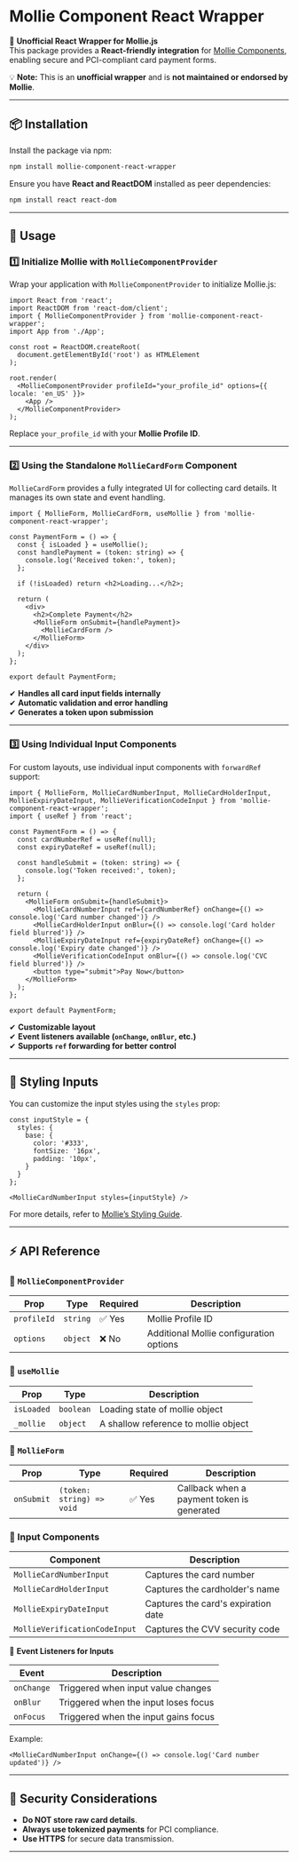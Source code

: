 # Mollie Component React Wrapper

🚀 **Unofficial React Wrapper for Mollie.js**\
This package provides a **React-friendly integration** for [Mollie Components](https://docs.mollie.com/docs/mollie-components), enabling secure and PCI-compliant card payment forms.

💡 **Note:** This is an **unofficial wrapper** and is **not maintained or endorsed by Mollie**.

---

## 📦 Installation

Install the package via npm:

```sh
npm install mollie-component-react-wrapper
```

Ensure you have **React and ReactDOM** installed as peer dependencies:

```sh
npm install react react-dom
```

---

## 🚀 Usage

### **1️⃣ Initialize Mollie with `MollieComponentProvider`**

Wrap your application with `MollieComponentProvider` to initialize Mollie.js:

```tsx
import React from 'react';
import ReactDOM from 'react-dom/client';
import { MollieComponentProvider } from 'mollie-component-react-wrapper';
import App from './App';

const root = ReactDOM.createRoot(
  document.getElementById('root') as HTMLElement
);

root.render(
  <MollieComponentProvider profileId="your_profile_id" options={{ locale: 'en_US' }}>
    <App />
  </MollieComponentProvider>
);
```

Replace `your_profile_id` with your **Mollie Profile ID**.

---

### **2️⃣ Using the Standalone `MollieCardForm` Component**

`MollieCardForm` provides a fully integrated UI for collecting card details. It manages its own state and event handling.

```tsx
import { MollieForm, MollieCardForm, useMollie } from 'mollie-component-react-wrapper';

const PaymentForm = () => {
  const { isLoaded } = useMollie();
  const handlePayment = (token: string) => {
    console.log('Received token:', token);
  };

  if (!isLoaded) return <h2>Loading...</h2>;

  return (
    <div>
      <h2>Complete Payment</h2>
      <MollieForm onSubmit={handlePayment}>
        <MollieCardForm />
      </MollieForm>
    </div>
  );
};

export default PaymentForm;
```

✔ **Handles all card input fields internally**\
✔ **Automatic validation and error handling**\
✔ **Generates a token upon submission**

---

### **3️⃣ Using Individual Input Components**

For custom layouts, use individual input components with `forwardRef` support:

```tsx
import { MollieForm, MollieCardNumberInput, MollieCardHolderInput, MollieExpiryDateInput, MollieVerificationCodeInput } from 'mollie-component-react-wrapper';
import { useRef } from 'react';

const PaymentForm = () => {
  const cardNumberRef = useRef(null);
  const expiryDateRef = useRef(null);

  const handleSubmit = (token: string) => {
    console.log('Token received:', token);
  };

  return (
    <MollieForm onSubmit={handleSubmit}>
      <MollieCardNumberInput ref={cardNumberRef} onChange={() => console.log('Card number changed')} />
      <MollieCardHolderInput onBlur={() => console.log('Card holder field blurred')} />
      <MollieExpiryDateInput ref={expiryDateRef} onChange={() => console.log('Expiry date changed')} />
      <MollieVerificationCodeInput onBlur={() => console.log('CVC field blurred')} />
      <button type="submit">Pay Now</button>
    </MollieForm>
  );
};

export default PaymentForm;
```

✔ **Customizable layout**\
✔ **Event listeners available (`onChange`, `onBlur`, etc.)**\
✔ **Supports `ref` forwarding for better control**

---

## 🎨 Styling Inputs

You can customize the input styles using the `styles` prop:

```tsx
const inputStyle = {
  styles: {
    base: {
      color: '#333',
      fontSize: '16px',
      padding: '10px',
    }
  }
};

<MollieCardNumberInput styles={inputStyle} />
```

For more details, refer to [Mollie’s Styling Guide](https://docs.mollie.com/docs/mollie-components#styling).

---

## ⚡ API Reference

### **🔹 `MollieComponentProvider`**

| Prop        | Type     | Required | Description       |
| ----------- | -------- | -------- | ----------------- |
| `profileId` | `string` | ✅ Yes    | Mollie Profile ID |
| `options`   | `object` | ❌ No    | Additional Mollie configuration options |

### **🔹 `useMollie`**

| Prop        | Type      | Description                          |
| ----------- | --------- | ------------------------------------ |
| `isLoaded`  | `boolean` | Loading state of mollie object       |
| `_mollie`   | `object`  | A shallow reference to mollie object |

### **🔹 `MollieForm`**

| Prop       | Type                      | Required | Description                                |
| ---------- | ------------------------- | -------- | ------------------------------------------ |
| `onSubmit` | `(token: string) => void` | ✅ Yes    | Callback when a payment token is generated |

### **🔹 Input Components**

| Component                     | Description                         |
| ----------------------------- | ----------------------------------- |
| `MollieCardNumberInput`       | Captures the card number            |
| `MollieCardHolderInput`       | Captures the cardholder's name      |
| `MollieExpiryDateInput`       | Captures the card's expiration date |
| `MollieVerificationCodeInput` | Captures the CVV security code      |

🔹 **Event Listeners for Inputs**

| Event      | Description                          |
| ---------- | ------------------------------------ |
| `onChange` | Triggered when input value changes   |
| `onBlur`   | Triggered when the input loses focus |
| `onFocus`  | Triggered when the input gains focus |

Example:

```tsx
<MollieCardNumberInput onChange={() => console.log('Card number updated')} />
```

---

## 🔐 Security Considerations

- **Do NOT store raw card details**.
- **Always use tokenized payments** for PCI compliance.
- **Use HTTPS** for secure data transmission.

---

